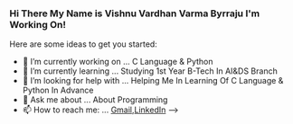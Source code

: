 ### Hi There My Name is Vishnu Vardhan Varma Byrraju I'm Working On!


Here are some ideas to get you started:

- 🔭 I’m currently working on ... C Language & Python
- 🌱 I’m currently learning ... Studying 1st Year B-Tech In AI&DS Branch
- 🤔 I’m looking for help with ... Helping Me In Learning Of C Language & Python In Advance
- 💬 Ask me about ... About Programming
- 📫 How to reach me: ... [Gmail](byrrajuvishnuvardhan@gmail.com),[LinkedIn](https://www.linkedin.com/in/vishnu-vardhan-varma-byrraju-496633247)
-->

